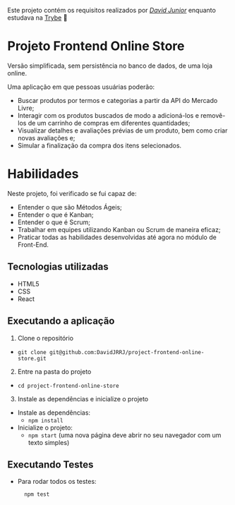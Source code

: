 Este projeto contém os requisitos realizados por _[David Junior](https://www.linkedin.com/in/davidjrrj/)_ enquanto estudava na [Trybe](https://www.betrybe.com/) :rocket:

# Projeto Frontend Online Store

Versão simplificada, sem persistência no banco de dados, de uma loja online.

Uma aplicação em que pessoas usuárias poderão:

* Buscar produtos por termos e categorias a partir da API do Mercado Livre;
* Interagir com os produtos buscados de modo a adicioná-los e removê-los de um carrinho de compras em diferentes quantidades;
* Visualizar detalhes e avaliações prévias de um produto, bem como criar novas avaliações e;
* Simular a finalização da compra dos itens selecionados.

# Habilidades

Neste projeto, foi verificado se fui capaz de:

* Entender o que são Métodos Ágeis;
* Entender o que é Kanban;
* Entender o que é Scrum;
* Trabalhar em equipes utilizando Kanban ou Scrum de maneira eficaz;
* Praticar todas as habilidades desenvolvidas até agora no módulo de Front-End.


## Tecnologias utilizadas

* HTML5
* CSS
* React

## Executando a aplicação

1. Clone o repositório
- `git clone git@github.com:DavidJRRJ/project-frontend-online-store.git`

2. Entre na pasta do projeto
- `cd project-frontend-online-store`

3. Instale as dependências e inicialize o projeto

- Instale as dependências:
  - `npm install`
- Inicialize o projeto:
  - `npm start` (uma nova página deve abrir no seu navegador com um texto simples)

## Executando Testes

* Para rodar todos os testes:

  ```
    npm test
  ```
